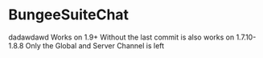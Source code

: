 # BungeeSuiteChat
dadawdawd
Works on 1.9+
Without the last commit is also works on 1.7.10-1.8.8
Only the Global and Server Channel is left
